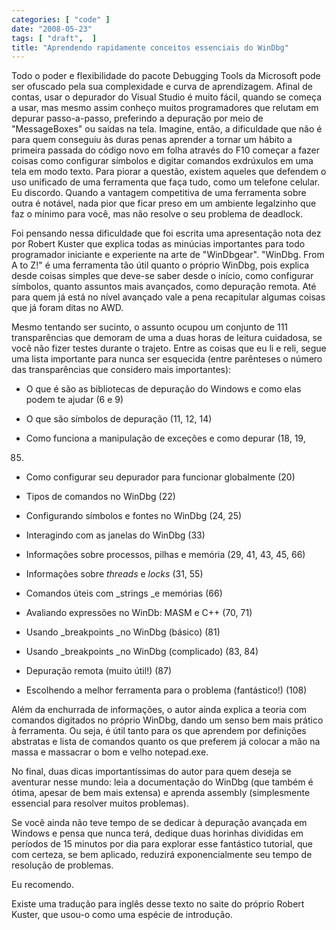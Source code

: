 ```yaml
---
categories: [ "code" ]
date: "2008-05-23"
tags: [ "draft",  ]
title: "Aprendendo rapidamente conceitos essenciais do WinDbg"
---
```

Todo o poder e flexibilidade do pacote Debugging Tools da Microsoft
pode ser ofuscado pela sua complexidade e curva de aprendizagem. Afinal
de contas, usar o depurador do Visual Studio é muito fácil, quando
se começa a usar, mas mesmo assim conheço muitos programadores que
relutam em depurar passo-a-passo, preferindo a depuração por meio
de "MessageBoxes" ou saídas na tela. Imagine, então, a dificuldade
que não é para quem conseguiu às duras penas aprender a tornar um
hábito a primeira passada do código novo em folha através do F10
começar a fazer coisas como configurar símbolos e digitar comandos
exdrúxulos em uma tela em modo texto. Para piorar a questão, existem
aqueles que defendem o uso unificado de uma ferramenta que faça tudo,
como um telefone celular. Eu discordo. Quando a vantagem competitiva de
uma ferramenta sobre outra é notável, nada pior que ficar preso em
um ambiente legalzinho que faz o mínimo para você, mas não resolve
o seu problema de deadlock.

Foi pensando nessa dificuldade que foi escrita uma apresentação nota
dez por Robert Kuster que explica todas as minúcias importantes para todo
programador iniciante e experiente na arte de "WinDbgear". "WinDbg. From A
to Z!" é uma ferramenta tão útil quanto o próprio WinDbg, pois explica
desde coisas simples que deve-se saber desde o início, como configurar
símbolos, quanto assuntos mais avançados, como depuração remota. Até
para quem já está no nível avançado vale a pena recapitular algumas
coisas que já foram ditas no  AWD.

Mesmo tentando ser sucinto, o assunto ocupou um conjunto de 111
transparências que demoram de uma a duas horas de leitura cuidadosa,
se você não fizer testes durante o trajeto. Entre as coisas que
eu li e reli, segue uma lista importante para nunca ser esquecida
(entre parênteses o número das transparências que considero mais
importantes):

	
  * O que é são as bibliotecas de depuração do Windows e como elas
  podem te ajudar (6 e 9)

	
  * O que são símbolos de depuração (11, 12, 14)

	
  * Como funciona a manipulação de exceções e como depurar (18, 19,
  85)

	
  * Como configurar seu depurador para funcionar globalmente (20)

	
  * Tipos de comandos no WinDbg (22)

	
  * Configurando símbolos e fontes no WinDbg (24, 25)

	
  * Interagindo com as janelas do WinDbg (33)

	
  * Informações sobre processos, pilhas e memória (29, 41, 43, 45, 66)

	
  * Informações sobre _threads_ e _locks_ (31, 55)

	
  * Comandos úteis com _strings _e memórias (66)

	
  * Avaliando expressões no WinDb: MASM e C++ (70, 71)

	
  * Usando _breakpoints _no WinDbg (básico) (81)

	
  * Usando _breakpoints _no WinDbg (complicado) (83, 84)

	
  * Depuração remota (muito útil!) (87)

	
  * Escolhendo a melhor ferramenta para o problema (fantástico!) (108)

Além da enchurrada de informações, o autor ainda explica a teoria
com comandos digitados no próprio WinDbg, dando um senso bem mais
prático à ferramenta. Ou seja, é útil tanto para os que aprendem
por definições abstratas e lista de comandos quanto os que preferem
já colocar a mão na massa e massacrar o bom e velho notepad.exe.

No final, duas dicas importantíssimas do autor para quem deseja se
aventurar nesse mundo: leia a documentação do WinDbg (que também é
ótima, apesar de bem mais extensa) e aprenda assembly (simplesmente
essencial para resolver muitos problemas).

Se você ainda não teve tempo de se dedicar à depuração avançada
em Windows e pensa que nunca terá, dedique duas horinhas divididas em
períodos de 15 minutos por dia para explorar esse fantástico tutorial,
que com certeza, se bem aplicado, reduzirá exponencialmente seu tempo
de resolução de problemas.

Eu recomendo.

Existe uma tradução para inglês desse texto no saite do próprio
Robert Kuster, que usou-o como uma espécie de introdução.
